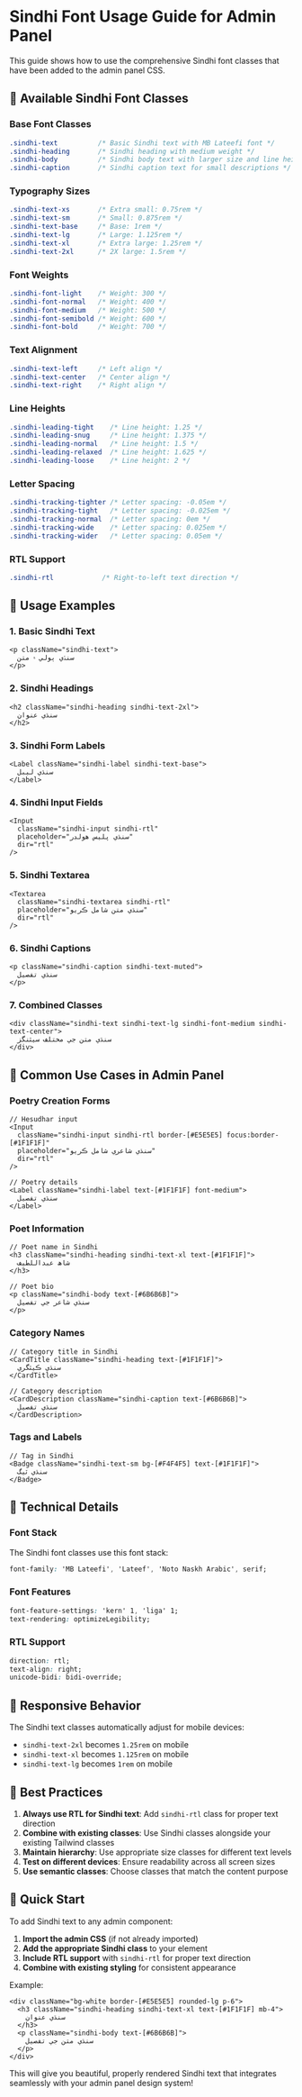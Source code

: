 # Sindhi Font Usage Guide for Admin Panel

This guide shows how to use the comprehensive Sindhi font classes that have been added to the admin panel CSS.

## 🎯 **Available Sindhi Font Classes**

### **Base Font Classes**
```css
.sindhi-text          /* Basic Sindhi text with MB Lateefi font */
.sindhi-heading       /* Sindhi heading with medium weight */
.sindhi-body          /* Sindhi body text with larger size and line height */
.sindhi-caption       /* Sindhi caption text for small descriptions */
```

### **Typography Sizes**
```css
.sindhi-text-xs       /* Extra small: 0.75rem */
.sindhi-text-sm       /* Small: 0.875rem */
.sindhi-text-base     /* Base: 1rem */
.sindhi-text-lg       /* Large: 1.125rem */
.sindhi-text-xl       /* Extra large: 1.25rem */
.sindhi-text-2xl      /* 2X large: 1.5rem */
```

### **Font Weights**
```css
.sindhi-font-light    /* Weight: 300 */
.sindhi-font-normal   /* Weight: 400 */
.sindhi-font-medium   /* Weight: 500 */
.sindhi-font-semibold /* Weight: 600 */
.sindhi-font-bold     /* Weight: 700 */
```

### **Text Alignment**
```css
.sindhi-text-left     /* Left align */
.sindhi-text-center   /* Center align */
.sindhi-text-right    /* Right align */
```

### **Line Heights**
```css
.sindhi-leading-tight    /* Line height: 1.25 */
.sindhi-leading-snug     /* Line height: 1.375 */
.sindhi-leading-normal   /* Line height: 1.5 */
.sindhi-leading-relaxed  /* Line height: 1.625 */
.sindhi-leading-loose    /* Line height: 2 */
```

### **Letter Spacing**
```css
.sindhi-tracking-tighter /* Letter spacing: -0.05em */
.sindhi-tracking-tight   /* Letter spacing: -0.025em */
.sindhi-tracking-normal  /* Letter spacing: 0em */
.sindhi-tracking-wide    /* Letter spacing: 0.025em */
.sindhi-tracking-wider   /* Letter spacing: 0.05em */
```

### **RTL Support**
```css
.sindhi-rtl            /* Right-to-left text direction */
```

## 📝 **Usage Examples**

### **1. Basic Sindhi Text**
```tsx
<p className="sindhi-text">
  سنڌي ٻولي ۾ متن
</p>
```

### **2. Sindhi Headings**
```tsx
<h2 className="sindhi-heading sindhi-text-2xl">
  سنڌي عنوان
</h2>
```

### **3. Sindhi Form Labels**
```tsx
<Label className="sindhi-label sindhi-text-base">
  سنڌي ليبل
</Label>
```

### **4. Sindhi Input Fields**
```tsx
<Input 
  className="sindhi-input sindhi-rtl"
  placeholder="سنڌي پليس هولڊر"
  dir="rtl"
/>
```

### **5. Sindhi Textarea**
```tsx
<Textarea 
  className="sindhi-textarea sindhi-rtl"
  placeholder="سنڌي متن شامل ڪريو"
  dir="rtl"
/>
```

### **6. Sindhi Captions**
```tsx
<p className="sindhi-caption sindhi-text-muted">
  سنڌي تفصيل
</p>
```

### **7. Combined Classes**
```tsx
<div className="sindhi-text sindhi-text-lg sindhi-font-medium sindhi-text-center">
  سنڌي متن جي مختلف سيٽنگز
</div>
```

## 🎨 **Common Use Cases in Admin Panel**

### **Poetry Creation Forms**
```tsx
// Hesudhar input
<Input 
  className="sindhi-input sindhi-rtl border-[#E5E5E5] focus:border-[#1F1F1F]"
  placeholder="سنڌي شاعري شامل ڪريو"
  dir="rtl"
/>

// Poetry details
<Label className="sindhi-label text-[#1F1F1F] font-medium">
  سنڌي تفصيل
</Label>
```

### **Poet Information**
```tsx
// Poet name in Sindhi
<h3 className="sindhi-heading sindhi-text-xl text-[#1F1F1F]">
  شاھ عبداللطيف
</h3>

// Poet bio
<p className="sindhi-body text-[#6B6B6B]">
  سنڌي شاعر جي تفصيل
</p>
```

### **Category Names**
```tsx
// Category title in Sindhi
<CardTitle className="sindhi-heading text-[#1F1F1F]">
  سنڌي ڪيٽگري
</CardTitle>

// Category description
<CardDescription className="sindhi-caption text-[#6B6B6B]">
  سنڌي تفصيل
</CardDescription>
```

### **Tags and Labels**
```tsx
// Tag in Sindhi
<Badge className="sindhi-text-sm bg-[#F4F4F5] text-[#1F1F1F]">
  سنڌي ٽيگ
</Badge>
```

## 🔧 **Technical Details**

### **Font Stack**
The Sindhi font classes use this font stack:
```css
font-family: 'MB Lateefi', 'Lateef', 'Noto Naskh Arabic', serif;
```

### **Font Features**
```css
font-feature-settings: 'kern' 1, 'liga' 1;
text-rendering: optimizeLegibility;
```

### **RTL Support**
```css
direction: rtl;
text-align: right;
unicode-bidi: bidi-override;
```

## 📱 **Responsive Behavior**

The Sindhi text classes automatically adjust for mobile devices:
- `sindhi-text-2xl` becomes `1.25rem` on mobile
- `sindhi-text-xl` becomes `1.125rem` on mobile  
- `sindhi-text-lg` becomes `1rem` on mobile

## 🎯 **Best Practices**

1. **Always use RTL for Sindhi text**: Add `sindhi-rtl` class for proper text direction
2. **Combine with existing classes**: Use Sindhi classes alongside your existing Tailwind classes
3. **Maintain hierarchy**: Use appropriate size classes for different text levels
4. **Test on different devices**: Ensure readability across all screen sizes
5. **Use semantic classes**: Choose classes that match the content purpose

## 🚀 **Quick Start**

To add Sindhi text to any admin component:

1. **Import the admin CSS** (if not already imported)
2. **Add the appropriate Sindhi class** to your element
3. **Include RTL support** with `sindhi-rtl` for proper text direction
4. **Combine with existing styling** for consistent appearance

Example:
```tsx
<div className="bg-white border-[#E5E5E5] rounded-lg p-6">
  <h3 className="sindhi-heading sindhi-text-xl text-[#1F1F1F] mb-4">
    سنڌي عنوان
  </h3>
  <p className="sindhi-body text-[#6B6B6B]">
    سنڌي متن جي تفصيل
  </p>
</div>
```

This will give you beautiful, properly rendered Sindhi text that integrates seamlessly with your admin panel design system!
